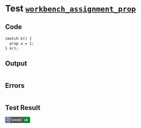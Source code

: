 # Test [`workbench_assignment_prop`](/doc/tests/statement_usage.md#L534)

## Code

```µcad
sketch k() {
  prop a = 1;
} k();

```

## Output

```,plain
```

## Errors

```,plain
```

## Test Result

![OK](/doc/tests/.test/workbench_assignment_prop.png)
